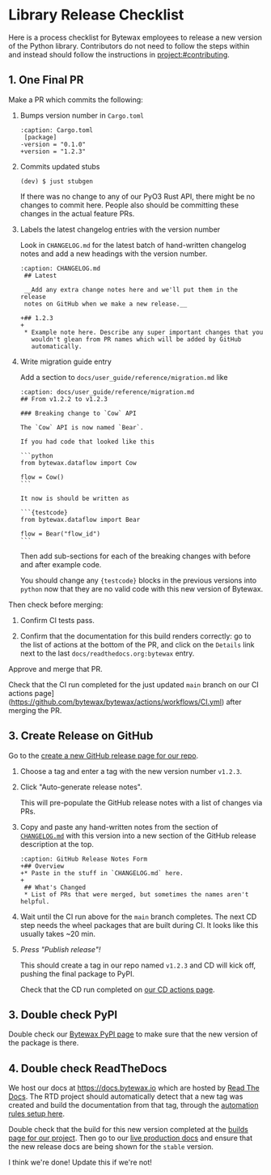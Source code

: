 # Library Release Checklist

Here is a process checklist for Bytewax employees to release a new
version of the Python library. Contributors do not need to follow the
steps within and instead should follow the instructions in
<project:#contributing>.

## 1. One Final PR

Make a PR which commits the following:

1. Bumps version number in `Cargo.toml`

   ```{code-block} diff
   :caption: Cargo.toml
    [package]
   -version = "0.1.0"
   +version = "1.2.3"
   ```

2. Commits updated stubs

   ```console
   (dev) $ just stubgen
   ```

   If there was no change to any of our PyO3 Rust API, there might be
   no changes to commit here. People also should be committing these
   changes in the actual feature PRs.

3. Labels the latest changelog entries with the version number

   Look in `CHANGELOG.md` for the latest batch of hand-written
   changelog notes and add a new headings with the version number.

   ```{code-block} diff
   :caption: CHANGELOG.md
    ## Latest

    __Add any extra change notes here and we'll put them in the release
    notes on GitHub when we make a new release.__

   +## 1.2.3
   +
    * Example note here. Describe any super important changes that you
      wouldn't glean from PR names which will be added by GitHub
      automatically.
   ```

4. Write migration guide entry

   Add a section to `docs/user_guide/reference/migration.md` like

   ````{code-block} markdown
   :caption: docs/user_guide/reference/migration.md
   ## From v1.2.2 to v1.2.3

   ### Breaking change to `Cow` API

   The `Cow` API is now named `Bear`.

   If you had code that looked like this

   ```python
   from bytewax.dataflow import Cow

   flow = Cow()
   ```

   It now is should be written as

   ```{testcode}
   from bytewax.dataflow import Bear

   flow = Bear("flow_id")
   ```
   ````

   Then add sub-sections for each of the breaking changes with before
   and after example code.

   You should change any `{testcode}` blocks in the previous versions
   into `python` now that they are no valid code with this new version
   of Bytewax.

Then check before merging:

1. Confirm CI tests pass.

2. Confirm that the documentation for this build renders correctly: go
    to the list of actions at the bottom of the PR, and click on the
    `Details` link next to the last `docs/readthedocs.org:bytewax`
    entry.

Approve and merge that PR.

Check that the CI run completed for the just updated `main` branch on
our CI actions
page](https://github.com/bytewax/bytewax/actions/workflows/CI.yml)
after merging the PR.

## 3. Create Release on GitHub

Go to the [create a new GitHub release page for our
repo](https://github.com/bytewax/bytewax/releases).

1. Choose a tag and enter a tag with the new version number `v1.2.3`.

2. Click "Auto-generate release notes".

   This will pre-populate the GitHub release notes with a list of
   changes via PRs.

3. Copy and paste any hand-written notes from the section of
   [`CHANGELOG.md`](https://raw.githubusercontent.com/bytewax/bytewax/main/CHANGELOG.md)
   with this version into a new section of the GitHub release
   description at the top.

   ```{code-block} diff
   :caption: GitHub Release Notes Form
   +## Overview
   +* Paste in the stuff in `CHANGELOG.md` here.
   +
    ## What's Changed
    * List of PRs that were merged, but sometimes the names aren't helpful.
   ```

4. Wait until the CI run above for the `main` branch completes. The
   next CD step needs the wheel packages that are built during CI. It
   looks like this usually takes ~20 min.

5. *Press "Publish release"!*

   This should create a tag in our repo named `v1.2.3` and CD will
   kick off, pushing the final package to PyPI.

   Check that the CD run completed on [our CD actions
   page](https://github.com/bytewax/bytewax/actions/workflows/CD.yml).

## 3. Double check PyPI

Double check our [Bytewax PyPI
page](https://pypi.org/project/bytewax/) to make sure that the new
version of the package is there.

## 4. Double check ReadTheDocs

We host our docs at <https://docs.bytewax.io> which are hosted by
[Read The Docs](https://docs.readthedocs.io/en/stable/index.html). The
RTD project should automatically detect that a new tag was created and
build the documentation from that tag, through the [automation rules
setup here](https://readthedocs.org/dashboard/bytewax/rules/).

Double check that the build for this new version completed at the
[builds page for our
project](https://readthedocs.org/projects/bytewax/builds/). Then go to
our [live production docs](https://docs.bytewax.io) and ensure that
the new release docs are being shown for the `stable` version.

I think we're done! Update this if we're not!
